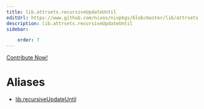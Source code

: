 ```yaml
---
title: lib.attrsets.recursiveUpdateUntil
editUrl: https://www.github.com/nixos/nixpkgs/blob/master/lib/attrsets.nix#L1021C5
description: lib.attrsets.recursiveUpdateUntil
sidebar:

    order: 7
---
```


<a href="https://www.github.com/nixos/nixpkgs/blob/master/lib/attrsets.nix#L1021C5">Contribute Now!</a>


# Aliases

- [lib.recursiveUpdateUntil](reference/lib/lib-recursiveUpdateUntil)


